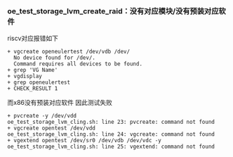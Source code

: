 ### oe_test_storage_lvm_create_raid：没有对应模块/没有预装对应软件

riscv对应报错如下

```
+ vgcreate openeulertest /dev/vdb /dev/
  No device found for /dev/.
  Command requires all devices to be found.
+ grep 'VG Name'
+ vgdisplay
+ grep openeulertest
+ CHECK_RESULT 1
```

而x86没有预装对应软件 因此测试失败

```
+ pvcreate -y /dev/vdd
oe_test_storage_lvm_cling.sh: line 23: pvcreate: command not found
+ vgcreate opentest /dev/vdd
oe_test_storage_lvm_cling.sh: line 24: vgcreate: command not found
+ vgextend opentest /dev/sr0 /dev/vdb /dev/vdc -y
oe_test_storage_lvm_cling.sh: line 25: vgextend: command not found
```

